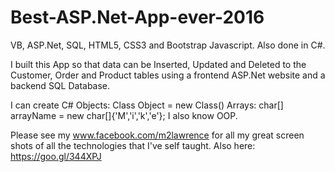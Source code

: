 # Best-ASP.Net-App-ever-2016
VB, ASP.Net, SQL, HTML5, CSS3 and Bootstrap Javascript. Also done in C#.

I built this App so that data can be Inserted, Updated and Deleted to the Customer, Order and Product tables using a frontend 
ASP.Net website and a backend SQL Database.

I can create C# Objects: Class Object = new Class() 
Arrays:  char[] arrayName = new char[]{'M','i','k','e'};
I also know OOP.

Please see my www.facebook.com/m2lawrence for all my great screen shots of all the technologies that I've self taught.
Also here: https://goo.gl/344XPJ 
